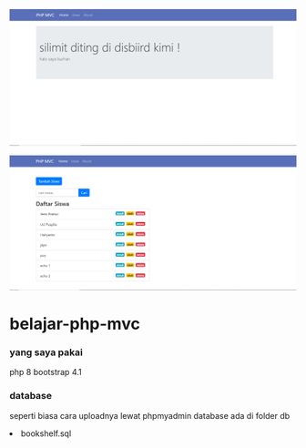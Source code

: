 ![dashboard screenshot](public/assets/img/dashboard.png)

![data-siswa ini fake ya screenshot](public/assets/img/data-siswa.png)

# belajar-php-mvc

### yang saya pakai
php 8
bootstrap 4.1

### database 
seperti biasa cara uploadnya lewat phpmyadmin
database ada di folder db 
<li>bookshelf.sql</li>
